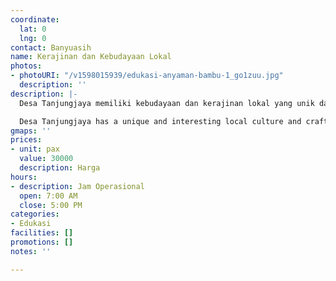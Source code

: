 ```yaml
---
coordinate:
  lat: 0
  lng: 0
contact: Banyuasih
name: Kerajinan dan Kebudayaan Lokal
photos:
- photoURI: "/v1598015939/edukasi-anyaman-bambu-1_go1zuu.jpg"
  description: ''
description: |-
  Desa Tanjungjaya memiliki kebudayaan dan kerajinan lokal yang unik dan menarik. Mulai dari batik khas, kerajinan tangan, musik, tarian, serta kuliner tradisional. Para wisatawan dapat memiliki pengalaman yang berkesan dan berharga bersama warga Desa Tanjungjaya dengan mengikuti EduWisata ini.

  Desa Tanjungjaya has a unique and interesting local culture and crafts. Starting from Batik, handicrafts, traditional music, dances, also culinary. The tourists can have a memorable and valuable experience with the locals in Desa Tanjungjaya by joining this EduTourism.
gmaps: ''
prices:
- unit: pax
  value: 30000
  description: Harga
hours:
- description: Jam Operasional
  open: 7:00 AM
  close: 5:00 PM
categories:
- Edukasi
facilities: []
promotions: []
notes: ''

---
```

